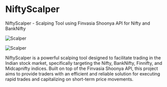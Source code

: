 # NiftyScalper
NiftyScalper - Scalping Tool using Finvasia Shoonya API for Nifty and BankNifty

![Scalper](https://github.com/iamsushanth/NiftyScalper-Finvasia-API/blob/main/Pro%20v4.0.PNG)



![Scalper](https://github.com/iamsushanth/NiftyScalper-Finvasia-API/blob/main/v2.8.PNG)

NiftyScalper is a powerful scalping tool designed to facilitate trading in the Indian stock market, specifically targeting the Nifty, BankNifty, Finnifty, and Midcapnifty indices. Built on top of the Finvasia Shoonya API, this project aims to provide traders with an efficient and reliable solution for executing rapid trades and capitalizing on short-term price movements.


